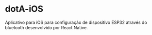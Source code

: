 # dotA-iOS

Aplicativo para iOS para configuração de dispositivo ESP32 através do bluetooth desenvolvido por React Native.
